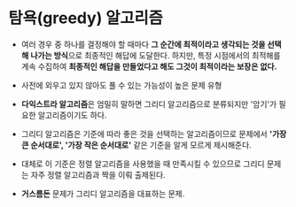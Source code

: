 # 탐욕(greedy) 알고리즘

- 여러 경우 중 하나를 결정해야 할 때마다 **그 순간에 최적이라고 생각되는 것을 선택해 나가는 방식**으로 최종적인 해답에 도달한다. 하지만, 특정 시점에서의 최적해를 계속 수집하여 **최종적인 해답을 만들었다고 해도 그것이 최적이라는 보장은 없다.**

- 사전에 외우고 있지 않아도 풀 수 있는 가능성이 높은 문제 유형
- **다익스트라 알고리즘**은 엄밀히 말하면 그리디 알고리즘으로 분류되지만 '암기'가 필요한 알고리즘이기도 하다.
- 그리디 알고리즘은 기준에 따라 좋은 것을 선택하는 알고리즘이므로 문제에서 **'가장 큰 순서대로', '가장 작은 순서대로'** 같은 기준을 알게 모르게 제시해준다.
- 대체로 이 기준은 정렬 알고리즘을 사용했을 때 만족시킬 수 있으므로 그리디 문제는 자주 정렬 알고리즘과 짝을 이뤄 출제된다.
- **거스름돈** 문제가 그리디 알고리즘을 대표하는 문제.

```

```

